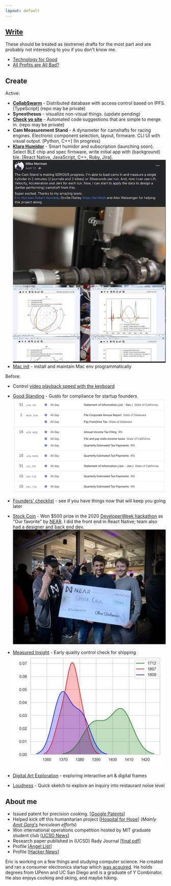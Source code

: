 ```yaml
---
layout: default
---
```


## [Write](/writings/)

These should be treated as (extreme) drafts for the most part and are probably not interesting to you if you don't know me.

- [Technology for Good](writings/techmology.html)
- [All Profits are All Bad?](/writings/profit.html)

## Create

Active:

- [**CollabSwarm**](https://github.com/collabswarm/collabswarm) - Distributed database with access control based on IPFS. [TypeScript] \(repo may be private\)
- **Synesthesus** - visualize non-visual things. (update pending)
- [**Check yo site**](https://github.com/lifekaizen/check-yo-site) - Automated code suggestions that are simple to merge in. (repo may be private)
- **Cam Measurement Stand** - A dynameter for camshafts for racing engines. Electronic component selection, layout, firmware. CLI UI with visual output. [Python, C++] (In progress)
- [**Klaro Humidor**](/pages/humidor-app.html) - Smart humidor and subscription (launching soon). Select BLE chip and spec firmware, write initial app with (background) ble. [React Native, JavaScript, C++, Ruby, Jira].
  ![cam stand and graphs](/assets/img/index/cam_stand.png "Output graphs.")
- [Mac init](https://github.com/lifekaizen/mac-init) - install and maintain Mac env programmatically

Before:

- Control [video playback speed with the keyboard](/pages/video-speed-control.html)
- [Good Standing](https://goodstanding.guide/) - Gusto for compliance for startup founders
  ![view of calendar](/assets/img/index/good_standing_cal.png "Early version of the compliance calendar.")
- [Founders' checklist](https://github.com/lifekaizen/founders-checklist) - see if you have things now that will keep you going later
- [Stock Coin](https://youtu.be/heBzIqgqkvA) - Won $500 prize in the 2020 [DeveloperWeek hackathon](https://www.developerweek.com/events/hackathon/) as "Our favorite" by [NEAR](https://nearprotocol.com/). I did the front end in React Native; team also had a designer and back end dev.
  ![award ceremony](/assets/img/index/stockcoin_check.jpeg "Presented with a giant for $500 check by Near.")

- [Measured Insight](/assets/measured_insight.pdf) - Early quality control check for shipping
  ![frequency distribution](/assets/img/index/mi_freq_dist.png "Frequency distribution shows clear separation of good and bad items.")

- [Digital Art Exploration](/pages/digital-art.html) - exploring interactive art & digital frames
- [Loudness](/pages/loudness.html) - Quick sketch to explore an inquiry into restaurant noise level

## About me

- Issued patent for precision cooking. [[Google Patents][2]]
- Helped kick off this humanitarian project [[Hospital for Hope][3]] (_Mainly [Amit Garg's][4] herculean efforts_)
- Won international operations competition hosted by MIT graduate student club [[UCSD News][1]]
- Research paper published in (UCSD) Rady Journal [[final pdf][6]]
- Profile [[Angel List](https://angel.co/ericnorman)]
- Profile [[Hacker News](https://news.ycombinator.com/user?id=lifekaizen)]

Eric is working on a few things and studying computer science. He created and ran a consumer electronics startup which [was acquired][5]. He holds degrees from UPenn and UC San Diego and is a graduate of Y Combinator. He also enjoys cooking and skiing, and maybe hiking.

[1]: https://ucsdnews.ucsd.edu/feature/rady_school_of_management_students_win_operations_simulation_competition
[2]: https://patents.google.com/patent/US10368395B1/en?oq=US10368395B1
[3]: https://www.hospitalforhope.org/team
[4]: https://www.linkedin.com/in/amgarg
[5]: https://desora.co/
[6]: /assets/publish.pdf
